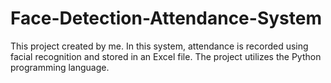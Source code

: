 # Face-Detection-Attendance-System
This project created by me. In this system, attendance is recorded using facial recognition and stored in an Excel file. The project utilizes the Python programming language.
